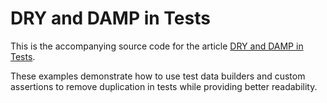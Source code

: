 # DRY and DAMP in Tests

This is the accompanying source code for the article [DRY and DAMP in Tests](https://www.arhohuttunen.com/dry-damp-tests/).

These examples demonstrate how to use test data builders and custom assertions to remove duplication in tests while providing better readability.
